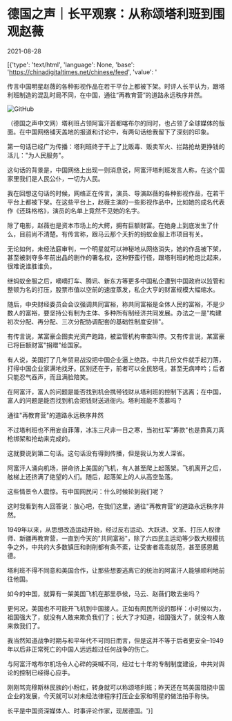 # 德国之声｜长平观察：从称颂塔利班到围观赵薇

2021-08-28

[{'type': 'text/html', 'language': None, 'base': 'https://chinadigitaltimes.net/chinese/feed', 'value': '

传言中国明星赵薇的各种影视作品在若干平台上都被下架。时评人长平认为，跟塔利班制造的混乱时局不同，在中国，通往“再教育营”的道路永远秩序井然。



![GitHub](https://chinadigitaltimes.net/chinese/files/2021/08/vicky-zhao.jpg)

（德国之声中文网）塔利班占领阿富汗首都喀布尔的同时，也占领了全球媒体的版面。在中国网络铺天盖地的报道和讨论中，有两句话给我留下了深刻的印象。

第一句话已经广为传播：塔利班终于干上了比贩毒、贩卖军火、拦路抢劫更挣钱的活儿：&quot;为人民服务&quot;。

这句话的背景是，中国网络上出现一则消息说，阿富汗塔利班发言人称，在这个国家里我们是人民公仆，一切为人民。

我在回想这句话的时候，网络正在传言，演员、导演赵薇的各种影视作品，在若干平台上都被下架。在这些平台上，赵薇主演的一些影视作品中，比如她的成名代表作《还珠格格》，演员的名单上竟然不见她的名字。

除了电影，赵薇也是资本市场上的大鳄，拥有巨额财富。在她身上到底发生了什么，目前尚不清楚。有传言称，跟马云那个夭折的蚂蚁金服上市项目有关。

无论如何，未经法庭审判，一个明星就可以神秘地从网络消失，她的作品被下架，甚至被剥夺多年前出品的剧作的署名权，这种野蛮行径，跟塔利班的枪炮比起来，很难说谁胜谁负。

继蚂蚁金服之后，嘀嘀打车、腾讯、新东方等更多中国私企遭到中国政府以监管和整顿为名的打压，股票市值以空前的速度蒸发，私企大亨的财富规模大幅缩水。

随后，中央财经委员会会议强调共同富裕，称共同富裕是全体人民的富裕，不是少数人的富裕，要坚持公有制为主体、多种所有制经济共同发展。办法之一是&quot;构建初次分配、再分配、三次分配协调配套的基础性制度安排&quot;。

有传言说，某富豪企图卖光资产跑路，被监管机构审查叫停。又有传言说，某富豪已将巨额财富&quot;捐赠&quot;给国家。

有人说，美国打了几年贸易战没把中国企业逼上绝路，中共几份文件就手起刀落，打得中国企业家满地找牙。区别还在于，前者可以全民怒吼，甚至无病呻吟；后者只能忍气吞声，而且满脸陪笑。

在阿富汗，富人的问题是能否找到机会携带钱财从塔利班的控制下逃离；在中国，富人的问题是能否找到机会把钱财送进衙内。塔利班能不羡慕吗？

通往&quot;再教育营&quot;的道路永远秩序井然

不过塔利班也不用妄自菲薄，冰冻三尺非一日之寒，当初红军&quot;筹款&quot;也是靠真刀真枪绑架和抢劫来完成的。

这就要说到第二句话。这句话没有得到传播，但是我认为发人深省。

阿富汗人涌向机场，拼命挤上美国的飞机，有人甚至爬上起落架。飞机离开之后，舷梯上还挤满了绝望的人们。随后，起落架上的人从高空坠落。

这些情景令人震惊。有中国网民问：什么时候轮到我们呢？

这时我看到有人回答说：放心吧，在我们这里，通往&quot;再教育营&quot;的道路永远秩序井然。

1949年以来，从思想改造运动开始，经过反右运动、大跃进、文革、打压人权律师、新疆再教育营，一直到今天的&quot;共同富裕&quot;，除了六四民主运动等少数大规模抗争之外，中共的大多数镇压和剥削都有条不紊，让受害者乖乖就范，甚至感恩戴德。

塔利班不得不同意和美国合作，让那些想要逃离它的统治的阿富汗人能够顺利地前往他国。

如今的中国，就算有一架美国飞机在那里恭候，马云、赵薇们敢去坐吗？

更何况，美国也不可能开飞机到中国接人。正如有网民所说的那样：小时候以为，祖国强大了，就没有人敢来欺负我们了；长大了才知道，祖国强大了，就没有人敢来救我们了。

我当然知道战争时期与和平年代不可同日而言，但是这并不等于后者更安全&#8211;1949年以后非正常死亡的中国人远远超过任何战争的伤亡。

与阿富汗喀布尔机场令人心碎的哭喊不同，经过七十年的专制制度建设，中共对舆论的控制已经得心应手。

刚刚骂完穆斯林民族的小粉红，转身就可以称颂塔利班；昨天还在骂美国阻挠中国企业的发展，今天就可以对未经法律程序打压企业家和明星的做法拍手称快。

长平是中国资深媒体人、时事评论作家，现居德国。'}]